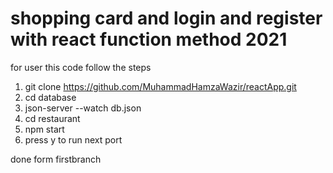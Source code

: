 # shopping card and login and register with react function method 2021

for user this code follow the steps

1. git clone https://github.com/MuhammadHamzaWazir/reactApp.git
2. cd database
3. json-server --watch db.json
4. cd restaurant
5. npm start
6. press y to run next port

done form firstbranch
